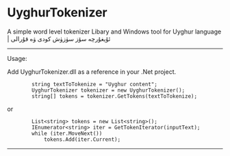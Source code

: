 UyghurTokenizer
===============

A simple word level tokenizer Libary and Windows tool for Uyghur language | ئۇيغۇرچە سۆز سۈزۈش كودى ۋە قۇرالى



-------------
Usage:

Add UyghurTokenizer.dll as a reference in your .Net project.            

            string textToTokenize = "Uyghur content";
            UyghurTokenizer tokenizer = new UyghurTokenizer();
            string[] tokens = tokenizer.GetTokens(textToTokenize);

or 

            List<string> tokens = new List<string>();
            IEnumerator<string> iter = GetTokenIterator(inputText);
            while (iter.MoveNext())
                tokens.Add(iter.Current);
-------------
